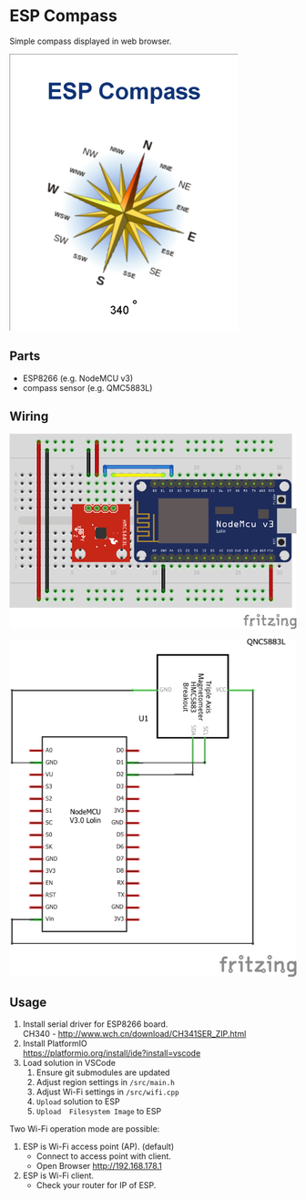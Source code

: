 # ESP Compass

Simple compass displayed in web browser.

![Example webpage](/webpage.png)

## Parts

- ESP8266 (e.g. NodeMCU v3)
- compass sensor (e.g. QMC5883L)

## Wiring

![Wiring on breadboard](/fritzing/Sketch_bb.png)

![Wiring schematic](/fritzing/Sketch_schem.png)

## Usage

1. Install serial driver for ESP8266 board.  
   CH340 - <http://www.wch.cn/download/CH341SER_ZIP.html>
2. Install PlatformIO  
   <https://platformio.org/install/ide?install=vscode>
3. Load solution in VSCode
   1. Ensure git submodules are updated
   2. Adjust region settings in `/src/main.h`
   3. Adjust Wi-Fi settings in `/src/wifi.cpp`
   4. `Upload` solution to ESP
   5. `Upload  Filesystem Image` to ESP


Two Wi-Fi operation mode are possible:

1. ESP is Wi-Fi access point (AP). (default)
   - Connect to access point with client.
   - Open Browser <http://192.168.178.1>
2. ESP is Wi-Fi client.
   - Check your router for IP of ESP.

